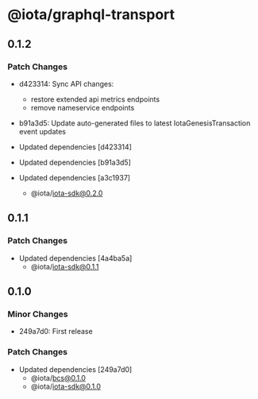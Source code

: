 # @iota/graphql-transport

## 0.1.2

### Patch Changes

-   d423314: Sync API changes:

    -   restore extended api metrics endpoints
    -   remove nameservice endpoints

-   b91a3d5: Update auto-generated files to latest IotaGenesisTransaction event updates
-   Updated dependencies [d423314]
-   Updated dependencies [b91a3d5]
-   Updated dependencies [a3c1937]
    -   @iota/iota-sdk@0.2.0

## 0.1.1

### Patch Changes

-   Updated dependencies [4a4ba5a]
    -   @iota/iota-sdk@0.1.1

## 0.1.0

### Minor Changes

-   249a7d0: First release

### Patch Changes

-   Updated dependencies [249a7d0]
    -   @iota/bcs@0.1.0
    -   @iota/iota-sdk@0.1.0
